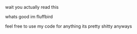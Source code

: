 wait you actually read this

whats good im fluffbird

feel free to use my code for anything its pretty shitty anyways
